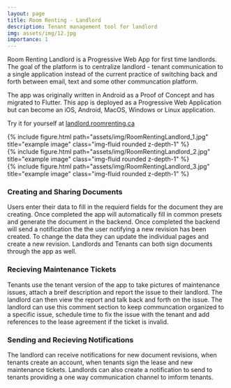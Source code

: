 ```yaml
---
layout: page
title: Room Renting - Landlord
description: Tenant management tool for landlord
img: assets/img/12.jpg
importance: 1
---
```


Room Renting Landlord is a Progressive Web App for first time landlords. The goal of the platform is to centralize landlord - tenant communication to a single application instead of the current practice of switching back and forth between email, text and some other communcation platform. 

The app was originally written in Android as a Proof of Concept and has migrated to Flutter. This app is deployed as a Progressive Web Application but can become an iOS, Android, MacOS, Windows or Linux application.

Try it for yourself at [landlord.roomrenting.ca](https://landlord.roomrenting.ca)


<div class="row">
    <div class="col-sm mt-3 mt-md-0">
        {% include figure.html path="assets/img/RoomRentingLandlord_1.jpg" title="example image" class="img-fluid rounded z-depth-1" %}
    </div>
    <div class="col-sm mt-3 mt-md-0">
        {% include figure.html path="assets/img/RoomRentingLandlord_2.jpg" title="example image" class="img-fluid rounded z-depth-1" %}
    </div>
    <div class="col-sm mt-3 mt-md-0">
        {% include figure.html path="assets/img/RoomRentingLandlord_3.jpg" title="example image" class="img-fluid rounded z-depth-1" %}
    </div>
</div>

### Creating and Sharing Documents
Users enter their data to fill in the requierd fields for the document they are creating. Once completed the app will automatically fill in common presets and generate the document in the backend. Once completed the backend will send a notification the the user notifying a new revision has been created. To change the data they can update the individual pages and create a new revision. Landlords and Tenants can both sign documents through the app as well.

### Recieving Maintenance Tickets
Tenants use the tenant version of the app to take pictures of maintenance issues, attach a breif description and report the issue to their landlord. The landlord can then view the report and talk back and forth on the issue. The landlord can use this comment section to keep communcation organized to a specific issue, schedule time to fix the issue with the tenant and add references to the lease agreement if the ticket is invalid. 

### Sending and Recieving Notifications
The landlord can receive notifications for new document revisions, when tenants create an account, when tenants sign the lease and new maintenance tickets. Landlords can also create a notification to send to tenants providing a one way communication channel to imform tenants.










